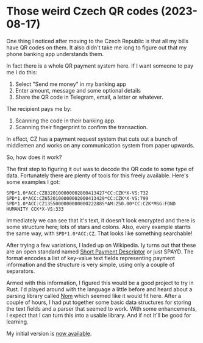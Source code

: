 # Those weird Czech QR codes (2023-08-17)

One thing I noticed after moving to the Czech Republic is that all my bills
have QR codes on them. It also didn't take me long to figure out that my
phone banking app understands them.

In fact there is a whole QR payment system here. If I want someone to pay me
I do this:
1. Select "Send me money" in my banking app
2. Enter amount, message and some optional details
3. Share the QR code in Telegram, email, a letter or whatever.

The recipient pays me by:
1. Scanning the code in their banking app.
2. Scanning their fingerprint to confirm the transaction.

In effect, CZ has a payment request system that cuts out a bunch of middlemen
and works on any communication system from paper upwards.

So, how does it work?

The first step to figuring it out was to decode the QR code to some type of
data. Fortunately there are plenty of tools for this freely available. Here's
some examples I got:
```
SPD*1.0*ACC:CZ8320100000002800413427*CC:CZK*X-VS:732
SPD*1.0*ACC:CZ6520100000002000413429*CC:CZK*X-VS:799
SPD*1.0*ACC:CZ1355000000000000222885*AM:250.00*CC:CZK*MSG:FOND HUMANITY CCK*X-VS:333
```

Immediately we can see that it's text, it doesn't look encrypted and there is some
structure here; lots of stars and colons. Also, every example starrts the same way,
with `SPD*1.0*ACC:CZ`. That looks like something searchable!

After trying a few variations, I laded up on Wikipedia. Iy turns out that these are
an open standard named [Short Payment Descriptor](https://en.wikipedia.org/wiki/Short_Payment_Descriptor)
or just SPAYD. The format encodes a list of key-value text fields representing
payment information and the structure is very simple, using only a couple of separators.

Armed with this information, I figured this would be a good project to try in
Rust. I'd played around with the language a little before and heard about a
parsing library called [Nom](https://crates.io/crates/nom) which seemed like it
would fit here. After a couple of hours, I had put together some basic data
structures for storing the text fields and a parser that seemed to work. With
some enhancements, I expect that I can turn this into a usable library. And if not
it'll be good for learning.

My initial version is [now available](https://crates.io/crates/spayd).

